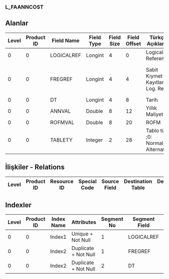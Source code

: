 ### L_FAANNCOST

## Alanlar

**Level**|**Product ID**|**Field Name**|**Field Type**|**Field Size**|**Field Offset**|**Türkçe Açıklama**|**Expression**
-----|-----|-----|-----|-----|-----|-----|-----
0|0|LOGICALREF|Longint|4|0|Logical Reference|Logical Reference
0|0|FREGREF|Longint|4|4|Sabit Kıymet Kayıtları Log. Ref.|Fixed Asset Records Logical Reference
0|0|DT|Longint|4|8|Tarih|Date
0|0|ANNVAL|Double|8|12|Yıllık Maliyet|Annual Cost
0|0|ROFMVAL|Double|8|20|ROFM|ROFM
0|0|TABLETY|Integer|2|28|Tablo türü ;0: Normal;1: Alternatif|Table Type ;0: Normal;1: Alternative

## İlişkiler - Relations

**Level**|**Product ID**|**Resource ID**|**Special Code**|**Source Field**|**Destination Table**|**Destination Field**|**Relation Type**|**Extra Condition**
-----|-----|-----|-----|-----|-----|-----|-----|-----

## Indexler

**Level**|**Product ID**|**Index Name**|**Attributes**|**Segment No**|**Segment Field**|**Sense**
-----|-----|-----|-----|-----|-----|-----
0|0|Index1|Unique + Not Null|1|LOGICALREF|Ascending
0|0|Index2|Duplicate + Not Null|1|FREGREF|Ascending
0|0|Index2|Duplicate + Not Null|2|DT|Ascending
